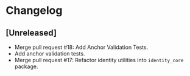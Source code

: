 # Changelog

## [Unreleased]
- Merge pull request #18: Add Anchor Validation Tests.
- Add anchor validation tests.
- Merge pull request #17: Refactor identity utilities into `identity_core` package.
